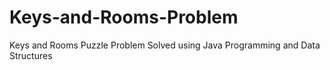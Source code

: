 # Keys-and-Rooms-Problem
Keys and Rooms Puzzle Problem Solved using Java Programming and Data Structures
